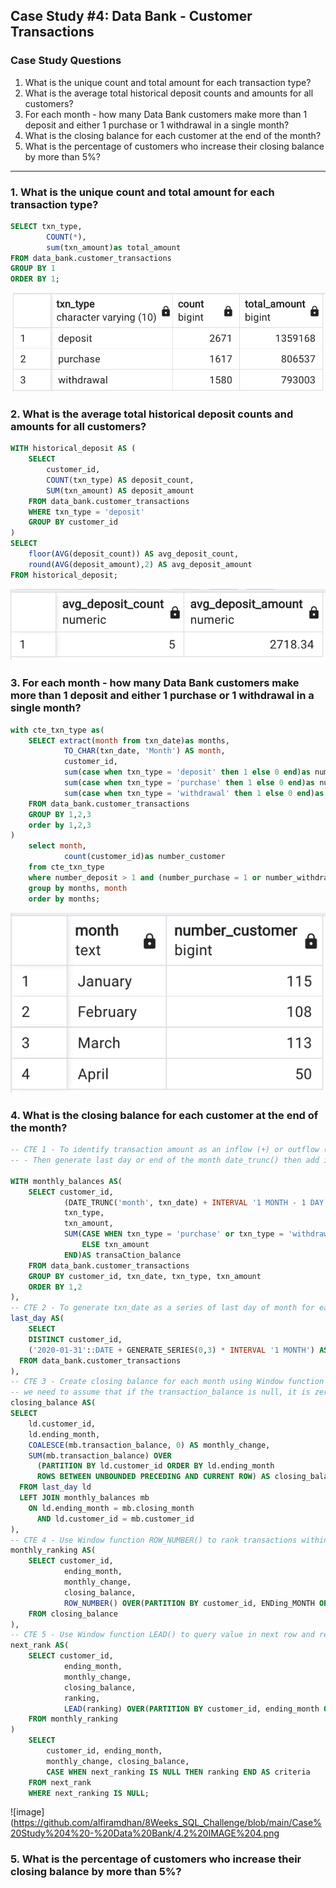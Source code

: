 ## Case Study #4: Data Bank - Customer Transactions

### Case Study Questions
1. What is the unique count and total amount for each transaction type?
2. What is the average total historical deposit counts and amounts for all customers?
3. For each month - how many Data Bank customers make more than 1 deposit and either 1 purchase or 1 withdrawal in a single month?
4. What is the closing balance for each customer at the end of the month?
5. What is the percentage of customers who increase their closing balance by more than 5%?

--------------------------

### 1. What is the unique count and total amount for each transaction type?
```SQL
SELECT txn_type,	
		COUNT(*),
		sum(txn_amount)as total_amount
FROM data_bank.customer_transactions
GROUP BY 1
ORDER BY 1;
```
![image](https://github.com/alfiramdhan/8Weeks_SQL_Challenge/blob/main/Case%20Study%204%20-%20Data%20Bank/4.2%20IMAGE%201.png)

### 2. What is the average total historical deposit counts and amounts for all customers?
```SQL
WITH historical_deposit AS (
	SELECT 
		customer_id,
		COUNT(txn_type) AS deposit_count,
		SUM(txn_amount) AS deposit_amount
	FROM data_bank.customer_transactions
	WHERE txn_type = 'deposit'
	GROUP BY customer_id
)
SELECT 
	floor(AVG(deposit_count)) AS avg_deposit_count,
	round(AVG(deposit_amount),2) AS avg_deposit_amount
FROM historical_deposit;
```
![image](https://github.com/alfiramdhan/8Weeks_SQL_Challenge/blob/main/Case%20Study%204%20-%20Data%20Bank/4.2%20IMAGE%202.png)


### 3. For each month - how many Data Bank customers make more than 1 deposit and either 1 purchase or 1 withdrawal in a single month?
```SQL
with cte_txn_type as(
	SELECT extract(month from txn_date)as months,
			TO_CHAR(txn_date, 'Month') AS month,
			customer_id,
			sum(case when txn_type = 'deposit' then 1 else 0 end)as number_deposit,
			sum(case when txn_type = 'purchase' then 1 else 0 end)as number_purchase,
			sum(case when txn_type = 'withdrawal' then 1 else 0 end)as number_withdraw
	FROM data_bank.customer_transactions
	GROUP BY 1,2,3
	order by 1,2,3
)
	select month,
			count(customer_id)as number_customer
	from cte_txn_type
	where number_deposit > 1 and (number_purchase = 1 or number_withdraw = 1)
	group by months, month
	order by months;
```
![image](https://github.com/alfiramdhan/8Weeks_SQL_Challenge/blob/main/Case%20Study%204%20-%20Data%20Bank/4.2%20IMAGE%203.png)

### 4. What is the closing balance for each customer at the end of the month?
```SQL
-- CTE 1 - To identify transaction amount as an inflow (+) or outflow (-)
-- - Then generate last day or end of the month date_trunc() then add interval 1 month minus day to get last day at end of the month

WITH monthly_balances AS(
	SELECT customer_id,
			(DATE_TRUNC('month', txn_date) + INTERVAL '1 MONTH - 1 DAY')AS closing_month,
			txn_type,
			txn_amount,
			SUM(CASE WHEN txn_type = 'purchase' or txn_type = 'withdrawal' then (-txn_amount)
				ELSE txn_amount
			END)AS transaCtion_balance
	FROM data_bank.customer_transactions
	GROUP BY customer_id, txn_date, txn_type, txn_amount
	ORDER BY 1,2
),
-- CTE 2 - To generate txn_date as a series of last day of month for each customer
last_day AS(
	SELECT
    DISTINCT customer_id,
    ('2020-01-31'::DATE + GENERATE_SERIES(0,3) * INTERVAL '1 MONTH') AS ending_month
  FROM data_bank.customer_transactions
),
-- CTE 3 - Create closing balance for each month using Window function SUM() to add changes during the month
-- we need to assume that if the transaction_balance is null, it is zero. Then we can use the COALESCE function
closing_balance AS(
SELECT 
    ld.customer_id, 
    ld.ending_month,
    COALESCE(mb.transaction_balance, 0) AS monthly_change,
    SUM(mb.transaction_balance) OVER 
      (PARTITION BY ld.customer_id ORDER BY ld.ending_month
      ROWS BETWEEN UNBOUNDED PRECEDING AND CURRENT ROW) AS closing_balance
  FROM last_day ld
  LEFT JOIN monthly_balances mb
    ON ld.ending_month = mb.closing_month
      AND ld.customer_id = mb.customer_id
),
-- CTE 4 - Use Window function ROW_NUMBER() to rank transactions within each month
monthly_ranking AS(
	SELECT customer_id,
			ending_month,
			monthly_change,
			closing_balance,
			ROW_NUMBER() OVER(PARTITION BY customer_id, ENDing_MONTH ORDER BY ending_month)as ranking
	FROM closing_balance		
),
-- CTE 5 - Use Window function LEAD() to query value in next row and retrieve NULL for last row
next_rank AS(
	SELECT customer_id,
			ending_month,
			monthly_change,
			closing_balance,
			ranking,
			LEAD(ranking) OVER(PARTITION BY customer_id, ending_month ORDER BY ending_month)as next_ranking
	FROM monthly_ranking		
)
	SELECT 
		customer_id, ending_month, 
		monthly_change, closing_balance,
		CASE WHEN next_ranking IS NULL THEN ranking END AS criteria
	FROM next_rank
	WHERE next_ranking IS NULL;
```
![image](https://github.com/alfiramdhan/8Weeks_SQL_Challenge/blob/main/Case%20Study%204%20-%20Data%20Bank/4.2%20IMAGE%204.png


### 5. What is the percentage of customers who increase their closing balance by more than 5%?
